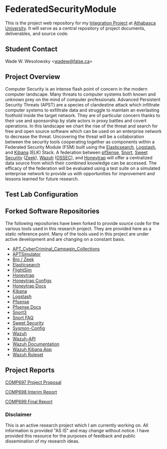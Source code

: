 # FederatedSecurityModule

This is the project web repository for my [Integration Project](https://www.athabascau.ca/syllabi/comp/comp697_698_699syllabus.php) at [Athabasca University](https://www.athabascau.ca/).  It will serve as a central repository of project documents, deliverables, and source code.

## Student Contact

Wade W. Wesolowsky &lt;wadew@false.ca&gt;

## Project Overview

Computer Security is an intense flash point of concern in the modern computer landscape. Many threats to computer systems both known and unknown prey on the mind of computer professionals.  Advanced Persistent Security Threats (APST) are a species of clandestine attack which infiltrate computer systems to exfiltrate data and struggle to maintain an everlasting foothold inside the target network. They are of particular concern thanks to their use and sponsorship by state actors in proxy battles and covert operations. In this landscape we chart the rise of the threat and search for free and open source software which can be used on an enterprise network to decrease the threat. Uncovering the threat will be a collaboration between the security tools cooperating together as components within a Federated Security Module (FSM) built using the [Elasticsearch](https://www.elastic.co/products/elasticsearch), [Logstash](https://www.elastic.co/products/logstash), and [Kibana](https://www.elastic.co/products/kibana) (ELK) Stack. A federation between [pfSense](https://www.pfsense.org/), [Snort](https://www.snort.org/), [Sweet Security](https://github.com/TravisFSmith/SweetSecurity) ([Zeek](https://www.bro.org/zeek.html)), [Wazuh](https://wazuh.com/) ([OSSEC](https://www.ossec.net/)), and [Honeytrap](https://github.com/honeytrap/) will offer a centralized data source from which their combined knowledge can be accessed. The efficacy of the federation will be evaluated using a test suite on a simulated enterprise network to provide us with opportunities for improvement and lessons learned for future research.

## Test Lab Configuration



## Forked Software Repositories

The following repositories have been forked to provide source code for the various tools used in this research project.  They are provided here as a static reference point.  Many of the tools used in this project are under active development and are changing on a constant basis.

- [APT_CyberCriminal_Campagin_Collections](https://github.com/rndrev/APT_CyberCriminal_Campagin_Collections)
- [APTSimulator](https://github.com/rndrev/APTSimulator)
- [Bro / Zeek](https://github.com/rndrev/bro)
- [Elasticsearch](https://github.com/rndrev/elasticsearch)
- [FlightSim](https://github.com/rndrev/flightsim)
- [Honeytrap](https://github.com/rndrev/honeytrap)
- [Honeytrap Configs](https://github.com/rndrev/honeytrap-configs)
- [Honeytrap Docs](https://github.com/rndrev/honeytrap-docs)
- [Kibana](https://github.com/rndrev/kibana)
- [Logstash](https://github.com/rndrev/logstash)
- [Pfsense](https://github.com/rndrev/pfsense)
- [Pfsense Docs](https://github.com/rndrev/docs)
- [Snort3](https://github.com/rndrev/snort3)
- [Snort FAQ](https://github.com/rndrev/snort-faq)
- [Sweet Security](https://github.com/rndrev/SweetSecurity)
- [Sysmon-Config](https://github.com/rndrev/sysmon-config)
- [Wazuh](https://github.com/rndrev/wazuh)
- [Wazuh-API](https://github.com/rndrev/wazuh-api)
- [Wazuh Documentation](https://github.com/rndrev/wazuh-documentation)
- [Wazuh Kibana App](https://github.com/rndrev/wazuh-kibana-app)
- [Wazuh Ruleset](https://github.com/rndrev/wazuh-ruleset)

## Project Reports

[COMP697 Project Proposal](Project%20Proposal.pdf)

[COMP698 Interim Report](Interim%20Report.pdf)

[COMP699 Final Report]()

### Disclaimer

This is an active research project which I am currently working on.  All information is provided "AS IS" and may change without notice.  I have provided this resource for the purposes of feedback and public dissemination of my research ideas.
